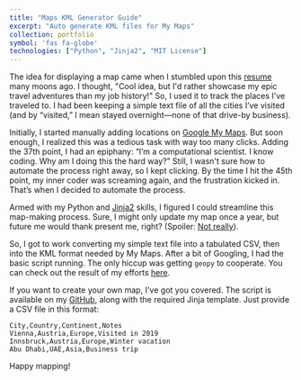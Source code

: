 ```yaml
---
title: "Maps KML Generator Guide"
excerpt: "Auto generate KML files for My Maps"
collection: portfolio
symbol: 'fas fa-globe'
technologies: ["Python", "Jinja2", "MIT License"]
---
```


The idea for displaying a map came when I stumbled upon this [resume](https://neuspla.wordpress.com/2012/06/27/google-maps-resume/) many moons ago. I thought, "Cool idea, but I'd rather showcase my epic travel adventures than my job history!" So, I used it to track the places I've traveled to. I had been keeping a simple text file of all the cities I’ve visited (and by “visited,” I mean stayed overnight—none of that drive-by business).

Initially, I started manually adding locations on [Google My Maps](https://www.google.com/maps/d/). But soon enough, I realized this was a tedious task with way too many clicks. Adding the 37th point, I had an epiphany: “I’m a computational scientist. I know coding. Why am I doing this the hard way?” Still, I wasn't sure how to automate the process right away, so I kept clicking. By the time I hit the 45th point, my inner coder was screaming again, and the frustration kicked in. That’s when I decided to automate the process.

Armed with my Python and [Jinja2](https://jinja.palletsprojects.com/en/3.1.x/) skills, I figured I could streamline this map-making process. Sure, I might only update my map once a year, but future me would thank present me, right? (Spoiler: [Not really](https://xkcd.com/1205/)).

So, I got to work converting my simple text file into a tabulated CSV, then into the KML format needed by My Maps. After a bit of Googling, I had the basic script running. The only hiccup was getting `geopy` to cooperate. You can check out the result of my efforts [here](https://armandyam.github.io/others/#travel_map).

If you want to create your own map, I've got you covered. The script is available on my [GitHub](https://github.com/armandyam/maps_kml_generator), along with the required Jinja template. Just provide a CSV file in this format:

```
City,Country,Continent,Notes
Vienna,Austria,Europe,Visited in 2019
Innsbruck,Austria,Europe,Winter vacation
Abu Dhabi,UAE,Asia,Business trip
```

Happy mapping!
